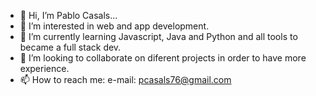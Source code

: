 - 👋 Hi, I’m Pablo Casals...
- 👀 I’m interested in web and app development.
- 🌱 I’m currently learning Javascript, Java and Python and all tools to became a full stack dev.
- 💞️ I’m looking to collaborate on diferent projects in order to have more experience.
- 📫 How to reach me: e-mail: pcasals76@gmail.com

<!---
pabloluiscasals/pabloluiscasals is a ✨ special ✨ repository because its `README.md` (this file) appears on your GitHub profile.
You can click the Preview link to take a look at your changes.
--->

